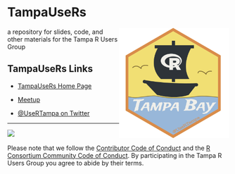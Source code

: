 # TampaUseRs

[webpage]: https://tampausers.github.io/
[meetup]: https://www.meetup.com/Tampa-R-Users-Group/
[twitter]: https://www.twitter.com/UseRTampa/

<a href="https://www.meetup.com/Tampa-R-Users-Group/"><img align="right" src="assets/hex-logo/trug-hex-800.png" width="250px"></a>
a repository for slides, code, and other materials for the Tampa R Users Group

## TampaUseRs Links

- [TampaUseRs Home Page][webpage]

- [Meetup][meetup]

- [&commat;UseRTampa on Twitter][twitter]


---

<a href="https://www.r-consortium.org/">
<img src="https://www.r-consortium.org/wp-content/uploads/sites/13/2016/09/RConsortium_Horizontal_Pantone.png" width="200px">
</a>
<br>

Please note that we follow the [Contributor Code of Conduct](CODE_OF_CONDUCT.md) and the [R Consortium Community Code of Conduct](https://wiki.r-consortium.org/view/R_Consortium_and_the_R_Community_Code_of_Conduct).
By participating in the Tampa R Users Group you agree to abide by their terms.
